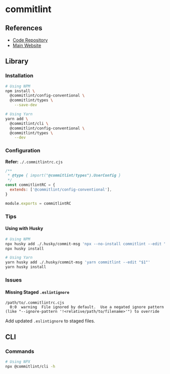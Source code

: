 # commitlint

## References

- [Code Repository](https://github.com/conventional-changelog/commitlint)
- [Main Website](https://commitlint.js.org/)

## Library

### Installation

```sh
# Using NPM
npm install \
  @commitlint/config-conventional \
  @commitlint/types \
    --save-dev

# Using Yarn
yarn add \
  @commitlint/cli \
  @commitlint/config-conventional \
  @commitlint/types \
    --dev
```

### Configuration

**Refer:** `./.commitlintrc.cjs`

```cjs
/**
 * @type { import("@commitlint/types").UserConfig }
 */
const commitlintRC = {
  extends: ['@commitlint/config-conventional'],
}

module.exports = commitlintRC
```

### Tips

#### Using with Husky

```sh
# Using NPM
npx husky add ./.husky/commit-msg 'npx --no-install commitlint --edit "$1"'
npx husky install

# Using Yarn
yarn husky add ./.husky/commit-msg 'yarn commitlint --edit "$1"'
yarn husky install
```

### Issues

#### Missing Staged `.eslintignore`

```log
/path/to/.commitlintrc.cjs
  0:0  warning  File ignored by default.  Use a negated ignore pattern (like "--ignore-pattern '!<relative/path/to/filename>'") to override
```

Add updated `.eslintignore` to staged files.

## CLI

### Commands

```sh
# Using NPX
npx @commitlint/cli -h
```
